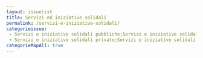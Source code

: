 ```yaml
---
layout: issuelist
title: Servizi ed iniziative solidali
permalink: /servizi-e-iniziative-solidali/
categorieissue:
 - Servizi e iniziative solidali pubbliche;Servizi e iniziative solidali pubbliche
 - Servizi e iniziative solidali private;Servizi e iniziative solidali private
categorieMapAll: true
---
```

